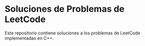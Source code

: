 # Soluciones de Problemas de LeetCode

Este repositorio contiene soluciones a los problemas de LeetCode implementadas en C++.


